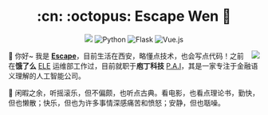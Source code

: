 <h1 align="center">:cn: :octopus: Escape Wen 👋</h1>

<div align="center">

[![](https://img.shields.io/badge/Blog-%23FFA500.svg?&style=for-the-badge&logo=rss&logoColor=white)](https://www.escapelife.site/)
![Python](https://img.shields.io/badge/-Python-%233776ab?logo=python&style=for-the-badge&logoColor=white)
![Flask](https://img.shields.io/badge/-Flask-%23eeeeee?logo=flask&style=for-the-badge&logoColor=black)
![Vue.js](https://img.shields.io/badge/-Vue.js-%234fc08d?logo=vue.js&style=for-the-badge&logoColor=white)

</div>

<img align="right" src="https://github-readme-stats.vercel.app/api?username=escapelife&show_icons=true&icon_color=0366d6&text_color=24292e&bg_color=ffffff&hide_title=true" />

🤗 你好~ 我是 [**Escape**](https://www.escapelife.site/)，目前生活在西安，略懂点技术，也会写点代码！之前在**饿了么** [ELE](https://www.ele.me/) 运维部工作过，目前就职于**庖丁科技** [P.A.I](https://paodingai.com/)，其是一家专注于金融语义理解的人工智能公司。

🌈 闲暇之余，听摇滚乐，但不偏颇，也听点古典。看电影，也看点理论书，勤快，但也懒散；快乐，但也为许多事情深感痛苦和愤怒；安静，但也聒噪。
